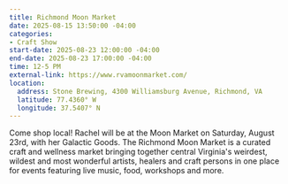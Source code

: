 ```yaml
---
title: Richmond Moon Market
date: 2025-08-15 13:50:00 -04:00
categories:
- Craft Show
start-date: 2025-08-23 12:00:00 -04:00
end-date: 2025-08-23 17:00:00 -04:00
time: 12-5 PM
external-link: https://www.rvamoonmarket.com/
location:
  address: Stone Brewing, 4300 Williamsburg Avenue, Richmond, VA
  latitude: 77.4360° W
  longitude: 37.5407° N
---
```


Come shop local! Rachel will be at the Moon Market on Saturday, August 23rd, with her Galactic Goods. The Richmond Moon Market is a curated craft and wellness market bringing together central Virginia's weirdest, wildest and most wonderful artists, healers and craft persons in one place for events featuring live music, food, workshops and more.  